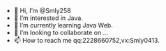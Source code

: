 - 👋 Hi, I’m @Smly258
- 👀 I’m interested in Java.
- 🌱 I’m currently learning Java Web.
- 💞️ I’m looking to collaborate on ...
- 📫 How to reach me qq:2228660752,vx:Smly0413.

<!---
Smly258/Smly258 is a ✨ special ✨ repository because its `README.md` (this file) appears on your GitHub profile.
You can click the Preview link to take a look at your changes.
--->

